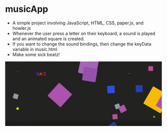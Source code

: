# musicApp

- A simple project involving JavaScript, HTML, CSS, paper.js, and howler.js
- Whenever the user press a letter on their keyboard, a sound is played and an animated square is created.
- If you want to change the sound bindings, then change the keyData variable in music.html
- Make some sick beatz!

![alt text](https://github.com/mithil957/musicApp/blob/master/demo.png)
